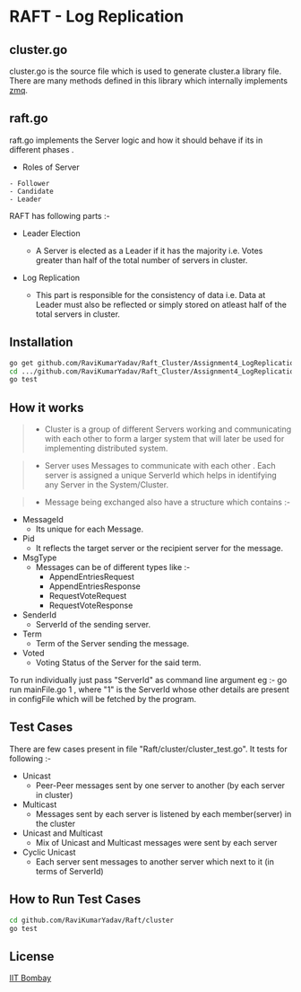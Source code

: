 RAFT - Log Replication
=======

cluster.go
----------

cluster.go is the source file which is used to generate cluster.a library file.
There are many methods defined in this library which internally implements [zmq].

raft.go
-------

raft.go implements the Server logic and how it should behave if its in different phases .
 - Roles of Server
 
```
- Follower
- Candidate
- Leader
```

RAFT has following parts :-
  - Leader Election
    - A Server is elected as a Leader if it has the majority i.e. Votes greater than half of the total number of servers in cluster.
 
  - Log Replication
     - This part is responsible for the consistency of data i.e. Data at Leader must also be reflected or simply stored on atleast half of the total servers in cluster.
 

Installation
--------------

```sh
go get github.com/RaviKumarYadav/Raft_Cluster/Assignment4_LogReplication
cd .../github.com/RaviKumarYadav/Raft_Cluster/Assignment4_LogReplication
go test

```

How it works
-------------

 > - Cluster is a group of different Servers working and communicating with each other to form a larger system that will later be used for implementing distributed system.

 > - Server uses Messages to communicate with each other . Each server is assigned a unique ServerId which helps in identifying any Server in the System/Cluster.

 > - Message being exchanged also have a structure which contains :-
 * MessageId
    -   Its unique for each Message.
 * Pid
    -   It reflects the target server or the recipient server for the message.
 * MsgType
    -   Messages can be of different types like :- 
        - AppendEntriesRequest
        - AppendEntriesResponse
        - RequestVoteRequest
	    - RequestVoteResponse
 * SenderId
    - ServerId of the sending server.
 * Term
    - Term of the Server sending the message.
 * Voted
    - Voting Status of the Server for the said term.


To run individually just pass "ServerId" as command line argument eg :- go run mainFile.go 1 , where "1" is the ServerId whose other details are present in configFile which will be fetched by the program.


Test Cases
-----------

There are few cases present in file "Raft/cluster/cluster_test.go". It tests for following :-

* Unicast
    * Peer-Peer messages sent by one server to another (by each server in cluster)
* Multicast
    * Messages sent by each server is listened by each member(server) in the  cluster
* Unicast and Multicast
    * Mix of Unicast and Multicast messages were sent by each server
* Cyclic Unicast
    * Each server sent messages to another server which next to it (in terms of ServerId)


How to Run Test Cases
-----------------------

```sh
cd github.com/RaviKumarYadav/Raft/cluster
go test
```



License
----

[IIT Bombay]

[zmq]:http://zeromq.org/
[IIT Bombay]:http://www.cse.iitb.ac.in/
